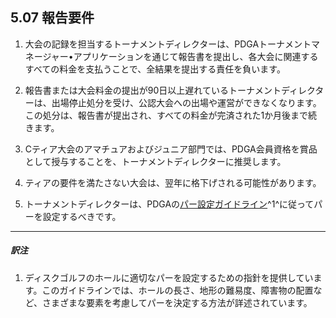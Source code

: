 ## 5.07 報告要件

1. 大会の記録を担当するトーナメントディレクターは、PDGAトーナメントマネージャー•アプリケーションを通じて報告書を提出し、各大会に関連するすべての料金を支払うことで、全結果を提出する責任を負います。

1. 報告書または大会料金の提出が90日以上遅れているトーナメントディレクターは、出場停止処分を受け、公認大会への出場や運営ができなくなります。この処分は、報告書が提出され、すべての料金が完済された1か月後まで続きます。

1. Cティア大会のアマチュアおよびジュニア部門では、PDGA会員資格を賞品として授与することを、トーナメントディレクターに推奨します。

1. ティアの要件を満たさない大会は、翌年に格下げされる可能性があります。

1. トーナメントディレクターは、PDGAの[パー設定ガイドライン](https://www.pdga.com/documents/par-guidelines)^1^に従ってパーを設定するべきです。


___
##### 訳注

1. ディスクゴルフのホールに適切なパーを設定するための指針を提供しています。このガイドラインでは、ホールの長さ、地形の難易度、障害物の配置など、さまざまな要素を考慮してパーを決定する方法が詳述されています。
